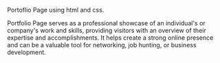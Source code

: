 Portoflio Page using html and css.

Portfolio Page serves as a professional showcase of an individual's or company's work and skills, providing visitors with an overview of their expertise and accomplishments. It helps create a strong online presence and can be a valuable tool for networking, job hunting, or business development.
